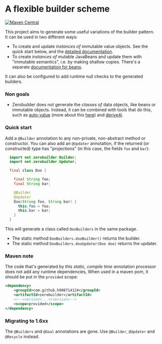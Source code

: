 # A flexible builder scheme

[![Maven Central](https://maven-badges.herokuapp.com/maven-central/com.github.h908714124/zerobuilder/badge.svg)](https://maven-badges.herokuapp.com/maven-central/com.github.h908714124/zerobuilder)

This project aims to generate some useful variations of the builder pattern.
It can be used in two different ways:

* To create and update <em>instances of</em> immutable value objects.
  See the quick start below, and the [detailed documentation](values.md).
* To create <em>instances of</em> mutable JavaBeans and update them with "immutable semantics", i.e. by making shallow copies.
  There's a separate [documentation for beans](beans.md).

It can also be configured to add runtime null checks to the generated builders.

### Non goals

* Zerobuilder does not generate the <em>classes of</em> data objects, like beans or immutable objects.
  Instead, it can be combined with tools that do this, such as 
  [auto-value](https://github.com/google/auto/tree/master/value) 
  (more about this [here](values.md)) 
  and [derive4j](https://github.com/derive4j/derive4j).

### Quick start

Add a `@Builder` annotation to any non-private, non-abstract method or constructor.
You can also add an `@Updater` annotation, if the returned (or constructed) type has "projections" 
(in this case, the fields `foo` and `bar`):

````java
  import net.zerobuilder.Builder;
  import net.zerobuilder.Updater;

  final class Doo {

    final String foo;
    final String bar;

    @Builder
    @Updater
    Doo(String foo, String bar) {
      this.foo = foo;
      this.bar = bar;
    }
  }
````

This will generate a class called `DooBuilders` in the same package.

* The static method `DooBuilders.dooBuilder()` returns the builder.
* The static method `DooBuilders.dooUpdater(Doo doo)` returns the updater.

### Maven note

The code that's generated by this <em>static, compile time</em> annotation processor 
does not add any runtime dependencies,
When used in a maven pom, it should be put in the `provided` scope:
 
````xml
<dependency>
    <groupId>com.github.h908714124</groupId>
    <artifactId>zerobuilder</artifactId>
    <!--<version>...</version>-->
    <scope>provided</scope>
</dependency>
````

### Migrating to 1.6xx

The `@Builders` and `@Goal` annotations are gone. Use `@Builder`, `@Updater` and `@Recycle` instead.
